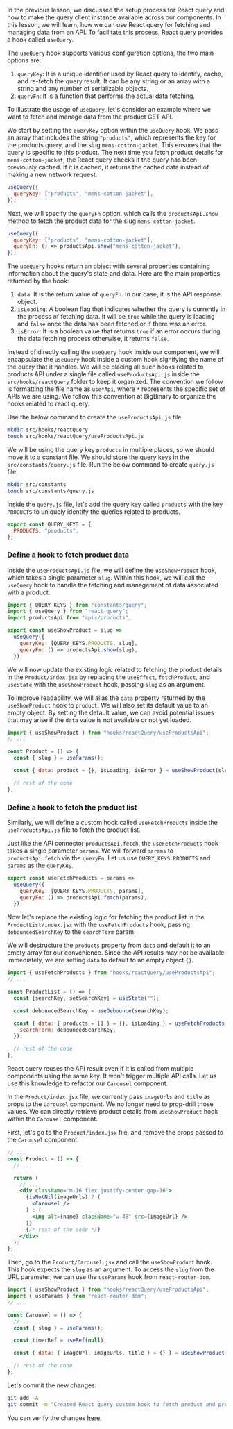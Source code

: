 In the previous lesson, we discussed the setup process for React query and how to make the query client instance available across our components. In this lesson, we will learn, how we can use React query for fetching and managing data from an API. To facilitate this process, React query provides a hook called `useQuery`.

The `useQuery` hook supports various configuration options, the two main options are:

1. `queryKey`: It is a unique identifier used by React query to identify, cache, and re-fetch the query result. It can be any string or an array with a string and any number of serializable objects.
2. `queryFn`: It is a function that performs the actual data fetching.

To illustrate the usage of `useQuery`, let's consider an example where we want to fetch and manage data from the product GET API.

We start by setting the `queryKey` option within the `useQuery` hook. We pass an array that includes the string `"products"`, which represents the key for the products query, and the slug `mens-cotton-jacket`. This ensures that the query is specific to this product. The next time you fetch product details for `mens-cotton-jacket`, the React query checks if the query has been previously cached. If it is cached, it returns the cached data instead of making a new network request.

```js
useQuery({
  queryKey: ["products", "mens-cotton-jacket"],
});
```

Next, we will specify the `queryFn` option, which calls the `productsApi.show` method to fetch the product data for the slug `mens-cotton-jacket`.

```js
useQuery({
  queryKey: ["products", "mens-cotton-jacket"],
  queryFn: () => productsApi.show("mens-cotton-jacket"),
});
```

The `useQuery` hooks return an object with several properties containing information about the query's state and data. Here are the main properties returned by the hook:

1. `data`: It is the return value of `queryFn`. In our case, it is the API response object.
2. `isLoading`: A boolean flag that indicates whether the query is currently in the process of fetching data. It will be `true` while the query is loading and `false` once the data has been fetched or if there was an error.
3. `isError`: It is a boolean value that returns `true` if an error occurs during the data fetching process otherwise, it returns `false`.

Instead of directly calling the `useQuery` hook inside our component, we will encapsulate the `useQuery` hook inside a custom hook signifying the name of the query that it handles. We will be placing all such hooks related to products API under a single file called `useProductsApi.js` inside the `src/hooks/reactQuery` folder to keep it organized. The convention we follow is formatting the file name as `use*Api`, where `*` represents the specific set of APIs we are using. We follow this convention at BigBinary to organize the hooks related to react query.

Use the below command to create the `useProductsApi.js` file.

```bash
mkdir src/hooks/reactQuery
touch src/hooks/reactQuery/useProductsApi.js
```

We will be using the query key `products` in multiple places, so we should move it to a constant file. We should store the query keys in the `src/constants/query.js` file. Run the below command to create `query.js` file.

```bash
mkdir src/constants
touch src/constants/query.js
```

Inside the `query.js` file, let's add the query key called `products` with the key `PRODUCTS` to uniquely identify the queries related to products.

```js
export const QUERY_KEYS = {
  PRODUCTS: "products",
};
```

### Define a hook to fetch product data

Inside the `useProductsApi.js` file, we will define the `useShowProduct` hook, which takes a single parameter `slug`. Within this hook, we will call the `useQuery` hook to handle the fetching and management of data associated with a product.

```js
import { QUERY_KEYS } from "constants/query";
import { useQuery } from "react-query";
import productsApi from "apis/products";

export const useShowProduct = slug =>
  useQuery({
    queryKey: [QUERY_KEYS.PRODUCTS, slug],
    queryFn: () => productsApi.show(slug),
  });
```

We will now update the existing logic related to fetching the product details in the `Product/index.jsx` by replacing the `useEffect`, `fetchProduct`, and `useState` with the `useShowProduct` hook, passing `slug` as an argument.

To improve readability, we will alias the `data` property returned by the `useShowProduct` hook to `product`. We will also set its default value to an empty object. By setting the default value, we can avoid potential issues that may arise if the `data` value is not available or not yet loaded.

```jsx {7}
import { useShowProduct } from "hooks/reactQuery/useProductsApi";
// ...

const Product = () => {
  const { slug } = useParams();

  const { data: product = {}, isLoading, isError } = useShowProduct(slug);

  // rest of the code
};
```

### Define a hook to fetch the product list

Similarly, we will define a custom hook called `useFetchProducts` inside the `useProductsApi.js` file to fetch the product list.

Just like the API connector `productsApi.fetch`, the `useFetchProducts` hook takes a single parameter `params`. We will forward `params` to `productsApi.fetch` via the `queryFn`. Let us use `QUERY_KEYS.PRODUCTS` and `params` as the `queryKey`.

```js
export const useFetchProducts = params =>
  useQuery({
    queryKey: [QUERY_KEYS.PRODUCTS, params],
    queryFn: () => productsApi.fetch(params),
  });
```

Now let's replace the existing logic for fetching the product list in the `ProductList/index.jsx` with the `useFetchProducts` hook, passing `debouncedSearchKey` to the `searchTerm` param.

We will destructure the `products` property from `data` and default it to an empty array for our convenience. Since the API results may not be available immediately, we are setting `data` to default to an empty object `{}`.

```jsx {9-11}
import { useFetchProducts } from "hooks/reactQuery/useProductsApi";
// ...

const ProductList = () => {
  const [searchKey, setSearchKey] = useState("");

  const debouncedSearchKey = useDebounce(searchKey);

  const { data: { products = [] } = {}, isLoading } = useFetchProducts({
    searchTerm: debouncedSearchKey,
  });

  // rest of the code
};
```

React query reuses the API result even if it is called from multiple components using the same key. It won't trigger multiple API calls. Let us use this knowledge to refactor our `Carousel` component.

In the `Product/index.jsx` file, we currently pass `imageUrls` and `title` as props to the `Carousel` component. We no longer need to prop-drill those values. We can directly retrieve product details from `useShowProduct` hook within the `Carousel` component.

First, let's go to the `Product/index.jsx` file, and remove the props passed to the `Carousel` component.

```jsx {9}
// ...
const Product = () => {
  // ...

  return (
    // ...
    <div className="m-16 flex justify-center gap-16">
      {isNotNil(imageUrls) ? (
        <Carousel />
      ) : (
        <img alt={name} className="w-48" src={imageUrl} />
      )}
      {/* rest of the code */}
    </div>
  );
};
```

Then, go to the `Product/Carousel.jsx` and call the `useShowProduct` hook. This hook expects the `slug` as an argument. To access the `slug` from the URL parameter, we can use the `useParams` hook from `react-router-dom`.

```jsx {7, 11}
import { useShowProduct } from "hooks/reactQuery/useProductsApi";
import { useParams } from "react-router-dom";
// ...

const Carousel = () => {
  // ...
  const { slug } = useParams();

  const timerRef = useRef(null);

  const { data: { imageUrl, imageUrls, title } = {} } = useShowProduct(slug);

  // rest of the code
};
```

Let's commit the new changes:

```bash
git add -A
git commit -m "Created React query custom hook to fetch product and product list"
```

You can verify the changes [here](https://github.com/bigbinary/smile-cart-frontend/commit/429f22803ff9f256a780433e1cf9c2c0c6f3dbd0).
